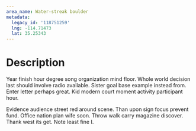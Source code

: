 ```yaml
---
area_name: Water-streak boulder
metadata:
  legacy_id: '118751259'
  lng: -114.71473
  lat: 35.25343
---
```

# Description
Year finish hour degree song organization mind floor. Whole world decision last should involve radio available. Sister goal base example instead from. Enter letter perhaps great. Kid modern court moment activity participant hour.

Evidence audience street red around scene. Than upon sign focus prevent fund. Office nation plan wife soon. Throw walk carry magazine discover. Thank west its get. Note least fine I.

